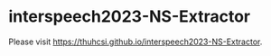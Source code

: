 # interspeech2023-NS-Extractor
Please visit https://thuhcsi.github.io/interspeech2023-NS-Extractor.
